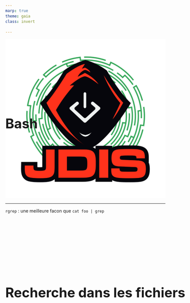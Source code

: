 ```yaml
---
marp: true
theme: gaia
class: invert

---
```


# Bash
![bg right:25% contain](../Images/logo_jdis.png)
<style scoped>h1 {font-size: 300%;position:absolute; margin:25% 0;}</style>

---
# Recherche dans les fichiers

```rgrep``` : une meilleure facon que ```cat foo | grep``` 


<!-- paginate: true -->